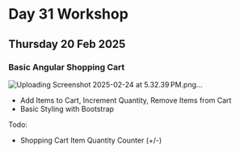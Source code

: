 # Day 31 Workshop 
## Thursday 20 Feb 2025 
### Basic Angular Shopping Cart 


![Uploading Screenshot 2025-02-24 at 5.32.39 PM.png…]()



- Add Items to Cart, Increment Quantity, Remove Items from Cart
- Basic Styling with Bootstrap 


Todo: 
- Shopping Cart Item Quantity Counter (+/-)

